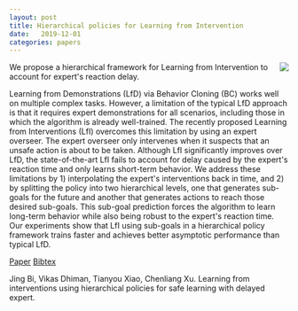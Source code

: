 ```yaml
---
layout: post
title: Hierarchical policies for Learning from Intervention
date:   2019-12-01
categories: papers
---
```



<div style="float:clear" ></div>
<img style="float:right" src="images/Jing-Bi-AAAI-2020-idea-summary.png" />
We propose a hierarchical framework for Learning from Intervention to account
for expert's reaction delay.


Learning from Demonstrations (LfD) via Behavior Cloning (BC) works well on multiple complex tasks. However, a limitation of the typical LfD approach is that it requires expert demonstrations for all scenarios, including those in which the algorithm is already well-trained. The recently proposed Learning from Interventions (LfI) overcomes this limitation by using an expert overseer. The expert overseer only intervenes when it suspects that an unsafe action is about to be taken. Although LfI significantly improves over LfD, the state-of-the-art LfI fails to account for delay caused by the expert's reaction time and only learns short-term behavior. We address these limitations by 1) interpolating the expert's interventions back in time, and 2) by splitting the policy into two hierarchical levels, one that generates sub-goals for the future and another that generates actions to reach those desired sub-goals. This sub-goal prediction forces the algorithm to learn long-term behavior while also being robust to the expert's reaction time. Our experiments show that LfI using sub-goals in a hierarchical policy framework trains faster and achieves better asymptotic performance than typical LfD.


[Paper](https://arxiv.org/abs/1912.02241)
[Bibtex](publications/mypub.html#biAAAI2020learningFromInterventions)

<div class="bibtexitem" style="clear:both" >
Jing Bi, Vikas Dhiman, Tianyou Xiao, Chenliang Xu.
Learning from interventions using hierarchical policies for safe learning with delayed expert.
</div>
